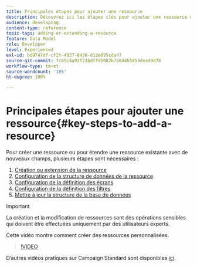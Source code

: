 ```yaml
---
title: Principales étapes pour ajouter une ressource
description: Découvrez ici les étapes clés pour ajouter une ressource dans le modèle de données Adobe Campaign.
audience: developing
content-type: reference
topic-tags: adding-or-extending-a-resource
feature: Data Model
role: Developer
level: Experienced
exl-id: bd9747df-cf2f-4837-8438-d12e695cda47
source-git-commit: fcb5c4a92f23bdffd1082b7b044b5859dead9d70
workflow-type: tm+mt
source-wordcount: '105'
ht-degree: 100%

---
```


# Principales étapes pour ajouter une ressource{#key-steps-to-add-a-resource}

Pour créer une ressource ou pour étendre une ressource existante avec de nouveaux champs, plusieurs étapes sont nécessaires :

1. [Création ou extension de la ressource](../../developing/using/creating-or-extending-the-resource.md)
1. [Configuration de la structure de données de la ressource](../../developing/using/configuring-the-resource-s-data-structure.md)
1. [Configuration de la définition des écrans](../../developing/using/configuring-the-screen-definition.md)
1. [Configuration de la définition des filtres](../../developing/using/configuring-filter-definition.md)
1. [Mettre à jour la structure de la base de données](../../developing/using/updating-the-database-structure.md)

>[!IMPORTANT]
>
>La création et la modification de ressources sont des opérations sensibles qui doivent être effectuées uniquement par des utilisateurs experts.

Cette vidéo montre comment créer des ressources personnalisées.

>[!VIDEO](https://video.tv.adobe.com/v/27715?quality=9&captions=eng)

D’autres vidéos pratiques sur Campaign Standard sont disponibles [ici](https://experienceleague.adobe.com/docs/campaign-standard-learn/tutorials/overview.html?lang=fr).
